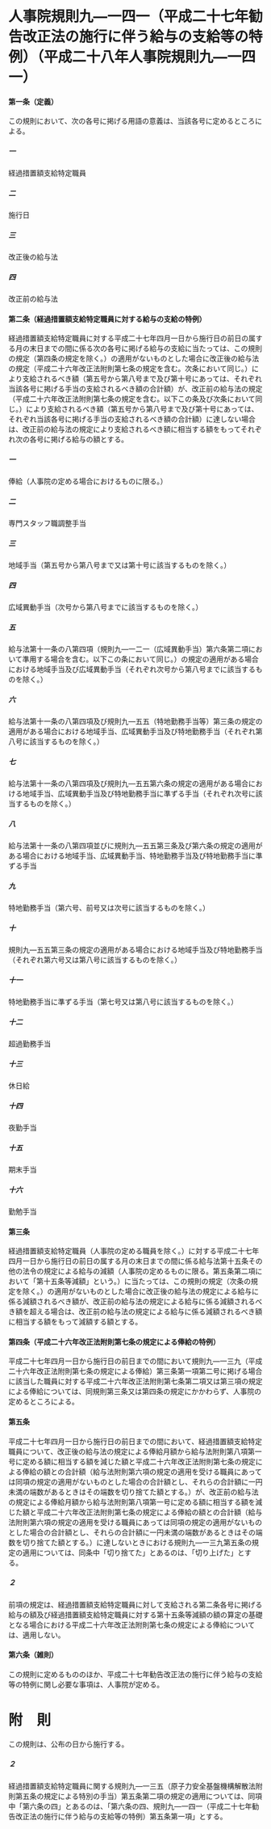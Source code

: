 # 人事院規則九―一四一（平成二十七年勧告改正法の施行に伴う給与の支給等の特例）（平成二十八年人事院規則九―一四一）
#### 第一条（定義）
この規則において、次の各号に掲げる用語の意義は、当該各号に定めるところによる。
##### 一
経過措置額支給特定職員
##### 二
施行日
##### 三
改正後の給与法
##### 四
改正前の給与法
#### 第二条（経過措置額支給特定職員に対する給与の支給の特例）
経過措置額支給特定職員に対する平成二十七年四月一日から施行日の前日の属する月の末日までの間に係る次の各号に掲げる給与の支給に当たっては、この規則の規定（第四条の規定を除く。）の適用がないものとした場合に改正後の給与法の規定（平成二十六年改正法附則第七条の規定を含む。次条において同じ。）により支給されるべき額（第五号から第八号まで及び第十号にあっては、それぞれ当該各号に掲げる手当の支給されるべき額の合計額）が、改正前の給与法の規定（平成二十六年改正法附則第七条の規定を含む。以下この条及び次条において同じ。）により支給されるべき額（第五号から第八号まで及び第十号にあっては、それぞれ当該各号に掲げる手当の支給されるべき額の合計額）に達しない場合は、改正前の給与法の規定により支給されるべき額に相当する額をもってそれぞれ次の各号に掲げる給与の額とする。
##### 一
俸給（人事院の定める場合におけるものに限る。）
##### 二
専門スタッフ職調整手当
##### 三
地域手当（第五号から第八号まで又は第十号に該当するものを除く。）
##### 四
広域異動手当（次号から第八号までに該当するものを除く。）
##### 五
給与法第十一条の八第四項（規則九―一二一（広域異動手当）第六条第二項において準用する場合を含む。以下この条において同じ。）の規定の適用がある場合における地域手当及び広域異動手当（それぞれ次号から第八号までに該当するものを除く。）
##### 六
給与法第十一条の八第四項及び規則九―五五（特地勤務手当等）第三条の規定の適用がある場合における地域手当、広域異動手当及び特地勤務手当（それぞれ第八号に該当するものを除く。）
##### 七
給与法第十一条の八第四項及び規則九―五五第六条の規定の適用がある場合における地域手当、広域異動手当及び特地勤務手当に準ずる手当（それぞれ次号に該当するものを除く。）
##### 八
給与法第十一条の八第四項並びに規則九―五五第三条及び第六条の規定の適用がある場合における地域手当、広域異動手当、特地勤務手当及び特地勤務手当に準ずる手当
##### 九
特地勤務手当（第六号、前号又は次号に該当するものを除く。）
##### 十
規則九―五五第三条の規定の適用がある場合における地域手当及び特地勤務手当（それぞれ第六号又は第八号に該当するものを除く。）
##### 十一
特地勤務手当に準ずる手当（第七号又は第八号に該当するものを除く。）
##### 十二
超過勤務手当
##### 十三
休日給
##### 十四
夜勤手当
##### 十五
期末手当
##### 十六
勤勉手当
#### 第三条
経過措置額支給特定職員（人事院の定める職員を除く。）に対する平成二十七年四月一日から施行日の前日の属する月の末日までの間に係る給与法第十五条その他の法令の規定による給与の減額（人事院の定めるものに限る。第五条第二項において「第十五条等減額」という。）に当たっては、この規則の規定（次条の規定を除く。）の適用がないものとした場合に改正後の給与法の規定による給与に係る減額されるべき額が、改正前の給与法の規定による給与に係る減額されるべき額を超える場合は、改正前の給与法の規定による給与に係る減額されるべき額に相当する額をもって減額する額とする。
#### 第四条（平成二十六年改正法附則第七条の規定による俸給の特例）
平成二十七年四月一日から施行日の前日までの間において規則九―一三九（平成二十六年改正法附則第七条の規定による俸給）第三条第一項第二号に掲げる場合に該当した職員に対する平成二十六年改正法附則第七条第二項又は第三項の規定による俸給については、同規則第三条又は第四条の規定にかかわらず、人事院の定めるところによる。
#### 第五条
平成二十七年四月一日から施行日の前日までの間において、経過措置額支給特定職員について、改正後の給与法の規定による俸給月額から給与法附則第八項第一号に定める額に相当する額を減じた額と平成二十六年改正法附則第七条の規定による俸給の額との合計額（給与法附則第六項の規定の適用を受ける職員にあっては同項の規定の適用がないものとした場合の合計額とし、それらの合計額に一円未満の端数があるときはその端数を切り捨てた額とする。）が、改正前の給与法の規定による俸給月額から給与法附則第八項第一号に定める額に相当する額を減じた額と平成二十六年改正法附則第七条の規定による俸給の額との合計額（給与法附則第六項の規定の適用を受ける職員にあっては同項の規定の適用がないものとした場合の合計額とし、それらの合計額に一円未満の端数があるときはその端数を切り捨てた額とする。）に達しないときにおける規則九―一三九第五条の規定の適用については、同条中「切り捨てた」とあるのは、「切り上げた」とする。
##### ２
前項の規定は、経過措置額支給特定職員に対して支給される第二条各号に掲げる給与の額及び経過措置額支給特定職員に対する第十五条等減額の額の算定の基礎となる場合における平成二十六年改正法附則第七条の規定による俸給については、適用しない。
#### 第六条（雑則）
この規則に定めるもののほか、平成二十七年勧告改正法の施行に伴う給与の支給等の特例に関し必要な事項は、人事院が定める。
# 附　則
この規則は、公布の日から施行する。
##### ２
経過措置額支給特定職員に関する規則九―一三五（原子力安全基盤機構解散法附則第五条の規定による特別の手当）第五条第二項の規定の適用については、同項中「第六条の四」とあるのは、「第六条の四、規則九―一四一（平成二十七年勧告改正法の施行に伴う給与の支給等の特例）第五条第一項」とする。
